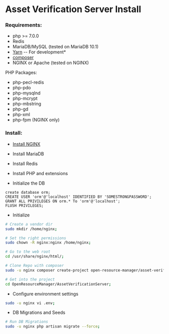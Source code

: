 # Asset Verification Server Install

### Requirements:

- php >= 7.0.0
- Redis
- MariaDB/MySQL (tested on MariaDB 10.1)
- [Yarn](https://yarnpkg.com/) -- For development*
- [composer](https://getcomposer.org/)
- NGINX or Apache (tested on NGINX)

PHP Packages:

- php-pecl-redis
- php-pdo
- php-mysqlnd
- php-mcrypt
- php-mbstring
- php-gd
- php-xml
- php-fpm (NGINX only)

### Install:

* [Install NGINX](https://github.com/MelonSmasher/NginxInstaller)

* Install MariaDB

* Install Redis

* Install PHP and extensions

* Initialize the DB

```mysql
create database orm;
CREATE USER 'orm'@'localhost' IDENTIFIED BY 'SOMESTRONGPASSWORD';
GRANT ALL PRIVILEGES ON orm.* To 'orm'@'localhost';
FLUSH PRIVILEGES;
```

* Initialize

```bash
# Create a vendor dir
sudo mkdir /home/nginx;

# Set the right permissions
sudo chown -R nginx:nginx /home/nginx;

# Go to the web root
cd /usr/share/nginx/html/;

# Clone Repo with composer
sudo -u nginx composer create-project open-resource-manager/asset-verification-server OpenResourceManager/AssetVerificationServer dev-master --keep-vcs; 

# Get into the project
cd OpenResourceManager/AssetVerificationServer;
```

* Configure environment settings

```bash
sudo -u nginx vi .env;
```

* DB Migrations and Seeds

```bash
# Run DB Migrations
sudo -u nginx php artisan migrate --force;
